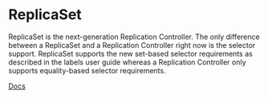 # ReplicaSet

ReplicaSet is the next-generation Replication Controller. The only difference between a ReplicaSet and a Replication Controller right now is the selector support. ReplicaSet supports the new set-based selector requirements as described in the labels user guide whereas a Replication Controller only supports equality-based selector requirements.

[Docs](https://kubernetes.io/docs/concepts/workloads/controllers/replicaset/)